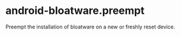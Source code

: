 # android-bloatware.preempt
Preempt the installation of bloatware on a new or freshly reset device.
